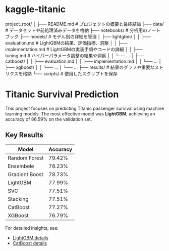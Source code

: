 # kaggle-titanic

project_root/
│
├── README.md           # プロジェクトの概要と最終結論
├── data/               # データセットや前処理済みデータを格納
├── notebooks/          # 分析用のノートブック
├── models/             # モデル別の詳細を管理
│   ├── lightgbm/
│   │   ├── evaluation.md     # LightGBMの結果、評価指標、洞察
│   │   ├── implementation.md # LightGBMの実装手順やコードの詳細
│   │   ├── tuning.md         # ハイパーパラメータ調整の結果や洞察
│   │   └── ...
│   ├── catboost/
│   │   ├── evaluation.md
│   │   ├── implementation.md
│   │   └── ...
│   ├── xgboost/
│   │   └── ...
│   └── ...
├── results/            # 結果のグラフや重要なメトリクスを格納
└── scripts/            # 使用したスクリプトを保存

# Titanic Survival Prediction

This project focuses on predicting Titanic passenger survival using machine learning models. 
The most effective model was **LightGBM**, achieving an accuracy of 86.59% on the validation set.

## Key Results
| Model            | Accuracy | 
|------------------|----------|
| Random Forest    | 79.42%   | 
| Ensembele        | 78.23%   | 
| Gradient Boost   | 78.73%   | 
| LightGBM         | 77.99%   | 
| SVC              | 77.51%   | 
| Stacking         | 77.51%   | 
| CatBoost         | 77.27%   | 
| XGBoost          | 76.79%   | 

For detailed insights, see:
- [LightGBM details](models/lightgbm/evaluation.md)
- [CatBoost details](models/catboost/evaluation.md)
